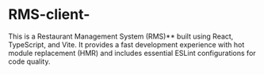 # RMS-client-
This is a Restaurant Management System (RMS)** built using React, TypeScript, and Vite. It provides a fast development experience with hot module replacement (HMR) and includes essential ESLint configurations for code quality.
